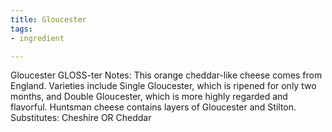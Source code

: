 ```yaml
---
title: Gloucester
tags:
- ingredient

---
```

Gloucester GLOSS-ter Notes: This orange cheddar-like cheese comes from England. Varieties include Single Gloucester, which is ripened for only two months, and Double Gloucester, which is more highly regarded and flavorful. Huntsman cheese contains layers of Gloucester and Stilton. Substitutes: Cheshire OR Cheddar
